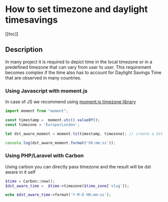 # How to set timezone and daylight timesavings

[[toc]]

## Description
In many project it is required to depict time in the local timezone or in a predefined timezone that can vary from user
to user. This requirement becomes complex if the time also has to account for Daylight Savings Time
that are observed in many countries.

### Using Javascript with moment.js
In case of JS we recommend using [moment.js timezone library](https://momentjs.com/timezone/)


```js
import moment from "moment";

const timestamp =  moment.utc().valueOf();
const timezone = 'Europe/London';

let dst_aware_moment = moment.tz(timestamp, timezone); // create a dst aware moment instance

console.log(dst_aware_moment.format('hh:mm:ss'));
```

### Using PHP/Laravel with Carbon
Using carbon you can directly pass timezone and the result will be dst aware in it self

```php
$time = Carbon::now();
$dst_aware_time =  $time->timezone($time_zone['slug']);

echo $dst_aware_time->format('Y-M-D HH:mm:ss');
```
